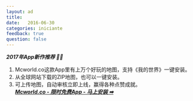 ```yaml
---
layout: ad
title:  
date:   2016-06-30
categories: iniciante
feedback: true
question: false
---
```

***2017年App新作推荐 👍🏻***  
1. Mcworld.co这款App里有上万个好玩的地图，支持《我的世界》一键安装。  
2. 从全球网站下载的ZIP地图，也可以一键安装。  
3. 可上传地图，自动审核立即上线，赢得各种点赞成就。  
***[Mcworld.co - 限时免费App - 马上安装 ➡︎](http://mcworld.co)***
